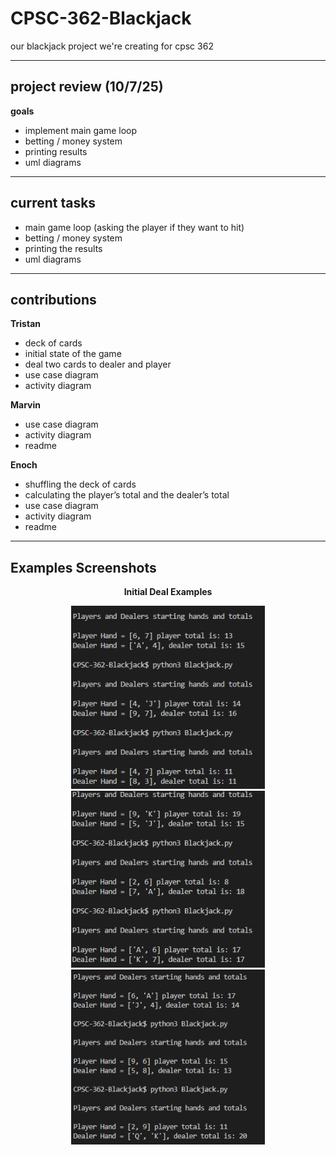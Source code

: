 # CPSC-362-Blackjack
our blackjack project we're creating for cpsc 362

---

## project review (10/7/25)
**goals**
- implement main game loop  
- betting / money system  
- printing results  
- uml diagrams  

---

## current tasks
- main game loop (asking the player if they want to hit)  
- betting / money system  
- printing the results  
- uml diagrams  

---

## contributions

**Tristan**
- deck of cards  
- initial state of the game  
- deal two cards to dealer and player  
- use case diagram  
- activity diagram  

**Marvin**
- use case diagram  
- activity diagram  
- readme  

**Enoch**
- shuffling the deck of cards  
- calculating the player’s total and the dealer’s total  
- use case diagram  
- activity diagram  
- readme  

---
## Examples Screenshots
<p align="center">
  <strong>Initial Deal Examples</strong>
</p>

<p align="center">
  <img src="Game_Screenshot/example1_SS.png" alt="initial deal - card distribution" width="310"/>
  <img src="Game_Screenshot/example2_SS.png" alt="initial deal - player hits" width="310"/>
  <img src="Game_Screenshot/example3_SS.png" alt="initial deal - dealer's turn" width="310"/>
</p>